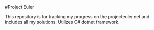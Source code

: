 #Project Euler

This repository is for tracking my progress on the projecteuler.net and includes all my solutions. Utilizes C# dotnet framework. 
